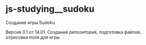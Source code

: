 # js-studying__sudoku

Создание игры Sudoku
 
Версия 0.1 от 14.01. Создание репозитория, подготовка файлов, отрисовка поля для игры
